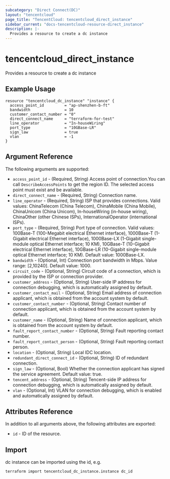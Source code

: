 ```yaml
---
subcategory: "Direct Connect(DC)"
layout: "tencentcloud"
page_title: "TencentCloud: tencentcloud_direct_instance"
sidebar_current: "docs-tencentcloud-resource-direct_instance"
description: |-
  Provides a resource to create a dc instance
---
```


# tencentcloud_direct_instance

Provides a resource to create a dc instance

## Example Usage

```hcl
resource "tencentcloud_dc_instance" "instance" {
  access_point_id         = "ap-shenzhen-b-ft"
  bandwidth               = 10
  customer_contact_number = "0"
  direct_connect_name     = "terraform-for-test"
  line_operator           = "In-houseWiring"
  port_type               = "10GBase-LR"
  sign_law                = true
  vlan                    = -1
}
```

## Argument Reference

The following arguments are supported:

* `access_point_id` - (Required, String) Access point of connection.You can call `DescribeAccessPoints` to get the region ID. The selected access point must exist and be available.
* `direct_connect_name` - (Required, String) Connection name.
* `line_operator` - (Required, String) ISP that provides connections. Valid values: ChinaTelecom (China Telecom), ChinaMobile (China Mobile), ChinaUnicom (China Unicom), In-houseWiring (in-house wiring), ChinaOther (other Chinese ISPs), InternationalOperator (international ISPs).
* `port_type` - (Required, String) Port type of connection. Valid values: 100Base-T (100-Megabit electrical Ethernet interface), 1000Base-T (1-Gigabit electrical Ethernet interface), 1000Base-LX (1-Gigabit single-module optical Ethernet interface; 10 KM), 10GBase-T (10-Gigabit electrical Ethernet interface), 10GBase-LR (10-Gigabit single-module optical Ethernet interface; 10 KM). Default value: 1000Base-LX.
* `bandwidth` - (Optional, Int) Connection port bandwidth in Mbps. Value range: [2,10240]. Default value: 1000.
* `circuit_code` - (Optional, String) Circuit code of a connection, which is provided by the ISP or connection provider.
* `customer_address` - (Optional, String) User-side IP address for connection debugging, which is automatically assigned by default.
* `customer_contact_mail` - (Optional, String) Email address of connection applicant, which is obtained from the account system by default.
* `customer_contact_number` - (Optional, String) Contact number of connection applicant, which is obtained from the account system by default.
* `customer_name` - (Optional, String) Name of connection applicant, which is obtained from the account system by default.
* `fault_report_contact_number` - (Optional, String) Fault reporting contact number.
* `fault_report_contact_person` - (Optional, String) Fault reporting contact person.
* `location` - (Optional, String) Local IDC location.
* `redundant_direct_connect_id` - (Optional, String) ID of redundant connection.
* `sign_law` - (Optional, Bool) Whether the connection applicant has signed the service agreement. Default value: true.
* `tencent_address` - (Optional, String) Tencent-side IP address for connection debugging, which is automatically assigned by default.
* `vlan` - (Optional, Int) VLAN for connection debugging, which is enabled and automatically assigned by default.

## Attributes Reference

In addition to all arguments above, the following attributes are exported:

* `id` - ID of the resource.



## Import

dc instance can be imported using the id, e.g.

```
terraform import tencentcloud_dc_instance.instance dc_id
```

